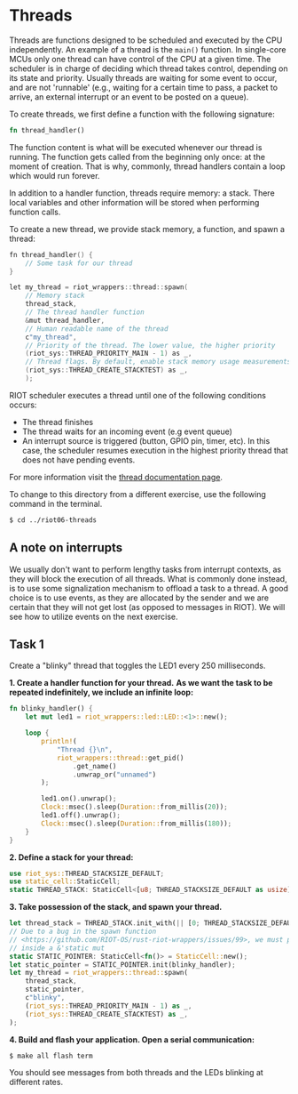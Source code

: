 # Threads

Threads are functions designed to be scheduled and executed by the CPU
independently. An example of a thread is the `main()` function.
In single-core MCUs only one thread can have control of the CPU at a given time.
The scheduler is in charge of deciding which thread takes control, depending on
its state and priority. Usually threads are waiting for some event to occur,
and are not 'runnable' (e.g., waiting for a certain time to pass, a packet to
arrive, an external interrupt or an event to be posted on a queue).

To create threads, we first define a function with the following signature:

```rust
fn thread_handler()
```

The function content is what will be executed whenever our thread is running.
The function gets called from the beginning only once: at the moment of creation.
That is why, commonly, thread handlers contain a loop which would run forever.

In addition to a handler function, threads require memory: a stack. There local
variables and other information will be stored when performing function calls.

To create a new thread, we provide stack memory, a function, and spawn a thread:

```C
fn thread_handler() {
    // Some task for our thread
}

let my_thread = riot_wrappers::thread::spawn(
    // Memory stack
    thread_stack,
    // The thread handler function
    &mut thread_handler,
    // Human readable name of the thread
    c"my_thread",
    // Priority of the thread. The lower value, the higher priority
    (riot_sys::THREAD_PRIORITY_MAIN - 1) as _,
    // Thread flags. By default, enable stack memory usage measurements.
    (riot_sys::THREAD_CREATE_STACKTEST) as _,
    );
```

RIOT scheduler executes a thread until one of the following conditions occurs:
- The thread finishes
- The thread waits for an incoming event (e.g event queue)
- An interrupt source is triggered (button, GPIO pin, timer, etc). In this case,
  the scheduler resumes execution in the highest priority thread that does not have
  pending events.

For more information visit the
[thread documentation page](https://doc.riot-os.org/group__core__thread.html).

To change to this directory from a different exercise, use the following command in the terminal.

```sh
$ cd ../riot06-threads
```

## A note on interrupts

We usually don't want to perform lengthy tasks from interrupt contexts, as they
will block the execution of all threads. What is commonly done instead, is to
use some signalization mechanism to offload a task to a thread. A good choice is
to use events, as they are allocated by the sender and we are certain that they
will not get lost (as opposed to messages in RIOT). We will see how to utilize
events on the next exercise.

## Task 1

Create a "blinky" thread that toggles the LED1 every 250 milliseconds.

**1. Create a handler function for your thread.**
**As we want the task to be repeated indefinitely, we include an infinite loop:**


```rust
fn blinky_handler() {
    let mut led1 = riot_wrappers::led::LED::<1>::new();

    loop {
        println!(
            "Thread {}\n",
            riot_wrappers::thread::get_pid()
                .get_name()
                .unwrap_or("unnamed")
        );

        led1.on().unwrap();
        Clock::msec().sleep(Duration::from_millis(20));
        led1.off().unwrap();
        Clock::msec().sleep(Duration::from_millis(180));
    }
}
```

**2. Define a stack for your thread:**
```rust
use riot_sys::THREAD_STACKSIZE_DEFAULT;
use static_cell::StaticCell;
static THREAD_STACK: StaticCell<[u8; THREAD_STACKSIZE_DEFAULT as usize]> = StaticCell::new();
```

**3. Take possession of the stack, and spawn your thread.**
```rust
let thread_stack = THREAD_STACK.init_with(|| [0; THREAD_STACKSIZE_DEFAULT as usize]);
// Due to a bug in the spawn function
// <https://github.com/RIOT-OS/rust-riot-wrappers/issues/99>, we must provide the pointer
// inside a &'static mut
static STATIC_POINTER: StaticCell<fn()> = StaticCell::new();
let static_pointer = STATIC_POINTER.init(blinky_handler);
let my_thread = riot_wrappers::thread::spawn(
    thread_stack,
    static_pointer,
    c"blinky",
    (riot_sys::THREAD_PRIORITY_MAIN - 1) as _,
    (riot_sys::THREAD_CREATE_STACKTEST) as _,
);
```

**4. Build and flash your application. Open a serial communication:**
```sh
$ make all flash term
```

You should see messages from both threads and the LEDs blinking at different rates.
